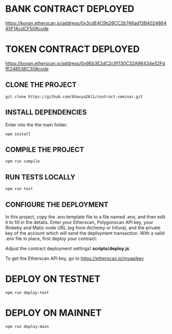 # BANK CONTRACT DEPLOYED

<a href="https://kovan.etherscan.io/address/0x3cdE4C9b26CC2b746ad13B402486445F1AcdCF50#code">https://kovan.etherscan.io/address/0x3cdE4C9b26CC2b746ad13B402486445F1AcdCF50#code</a>

# TOKEN CONTRACT DEPLOYED

<a href="https://kovan.etherscan.io/address/0x9Eb3E2dC2c91130C32A96434e52FdfE248536C30#code">https://kovan.etherscan.io/address/0x9Eb3E2dC2c91130C32A96434e52FdfE248536C30#code</a>

## CLONE THE PROJECT

```shell
git clone https://github.com/bhavya2611/contract-seminar.git
```

## INSTALL DEPENDENCIES

Enter into the the main folder.

```shell
npm install
```

## COMPILE THE PROJECT

```shell
npm run compile
```

## RUN TESTS LOCALLY

```shell
npm run test
```

## CONFIGURE THE DEPLOYMENT

In this project, copy the .env.template file to a file named .env, and then edit it to fill in the details. Enter your Etherscan, Polygonscan API key, your Rinkeby and Matic node URL (eg from Alchemy or Infura), and the private key of the account which will send the deployment transaction. With a valid .env file in place, first deploy your contract:

Adjust the contract deployment settings!
<b>scripts/deploy.js</b>

To get the Etherscan API key, go to
<a href="https://etherscan.io/myapikey"> https://etherscan.io/myapikey</a>

# DEPLOY ON TESTNET

```shell
npm run deploy:test
```

# DEPLOY ON MAINNET

```shell
npm run deploy:main
```
